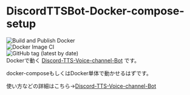 # DiscordTTSBot-Docker-compose-setup
![Build and Publish Docker](https://github.com/noriokun4649/DiscordTTSBot-Docker-compose-setup/workflows/Build%20and%20Publish%20Docker/badge.svg)  
![Docker Image CI](https://github.com/noriokun4649/DiscordTTSBot-Docker-compose-setup/workflows/Docker%20Image%20CI/badge.svg)  
![GitHub tag (latest by date)](https://img.shields.io/github/v/tag/noriokun4649/DiscordTTSBot-Docker-compose-setup)  
Dockerで動く [Discord-TTS-Voice-channel-Bot](https://github.com/noriokun4649/Discord-TTS-Voice-channel-Bot) です。

docker-composeもしくはDocker単体で動かせるはずです。  

使い方などの詳細はこちら→[Discord-TTS-Voice-channel-Bot](https://github.com/noriokun4649/Discord-TTS-Voice-channel-Bot)
